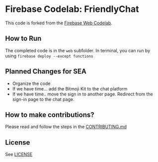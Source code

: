 # Firebase Codelab: FriendlyChat

This code is forked from the [Firebase Web Codelab](https://codelabs.developers.google.com/codelabs/firebase-web/).

## How to Run

The completed code is in the `web` subfolder. In terminal, you can run by using `firebase deploy --except functions`

## Planned Changes for SEA
- Organize the code 
- If we have time... add the Bitmoji Kit to the chat platform
- If we have time.. move the sign in to another page. Redirect from the sign-in page to the chat page. 


## How to make contributions?
Please read and follow the steps in the [CONTRIBUTING.md](CONTRIBUTING.md)


## License
See [LICENSE](LICENSE)
